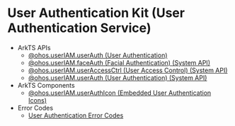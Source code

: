 # User Authentication Kit (User Authentication Service)

- ArkTS APIs
  - [@ohos.userIAM.userAuth (User Authentication)](js-apis-useriam-userauth.md)
  <!--Del-->
  - [@ohos.userIAM.faceAuth (Facial Authentication) (System API)](js-apis-useriam-faceauth-sys.md)
  - [@ohos.userIAM.userAccessCtrl (User Access Control) (System API)](js-apis-useriam-useraccessctrl-sys.md)
  - [@ohos.userIAM.userAuth (User Authentication) (System API)](js-apis-useriam-userauth-sys.md)
  <!--DelEnd-->
- ArkTS Components
  - [@ohos.userIAM.userAuthIcon (Embedded User Authentication Icons)](ohos-useriam-userauthicon.md)
- Error Codes
  - [User Authentication Error Codes](errorcode-useriam.md)
